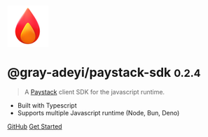 ![logo](./media/icon.png)

# @gray-adeyi/paystack-sdk <small>0.2.4</small>

> A [Paystack](https://www.paystack.com/) client SDK for the javascript runtime.

- Built with Typescript
- Supports multiple Javascript runtime (Node, Bun, Deno)

[GitHub](https://github.com/gray-adeyi/paystack-sdk) [Get Started](/get-started)
